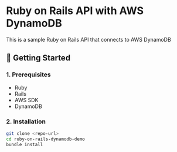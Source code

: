 # Ruby on Rails API with AWS DynamoDB  

This is a sample Ruby on Rails API that connects to AWS DynamoDB

## 🚀 Getting Started  

### **1. Prerequisites**  
- Ruby  
- Rails  
- AWS SDK  
- DynamoDB  

### **2. Installation**  
```sh
git clone <repo-url>  
cd ruby-on-rails-dynamodb-demo  
bundle install